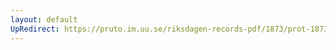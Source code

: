 ```yaml
---
layout: default
UpRedirect: https://pruto.im.uu.se/riksdagen-records-pdf/1873/prot-1873--fk--226.pdf
---
```

